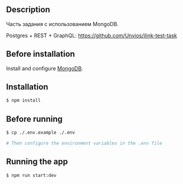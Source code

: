 ## Description

Часть задания с использованием MongoDB.

Postgres + REST + GraphQL: https://github.com/Unvios/ilink-test-task

## Before installation

Install and configure [MongoDB](https://docs.mongodb.com/manual/tutorial/install-mongodb-on-ubuntu/).

## Installation

```bash
$ npm install
```

## Before running

```bash
$ cp ./.env.example ./.env

# Then configure the environment variables in the .env file
```

## Running the app

```bash
$ npm run start:dev
```

